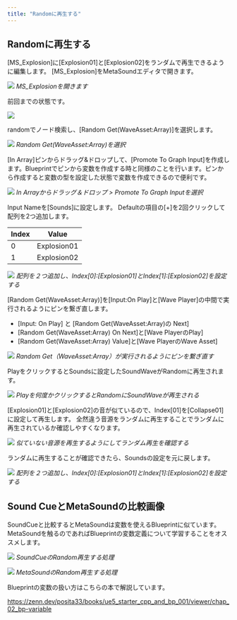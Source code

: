 ```yaml
---
title: "Randomに再生する"
---
```


## Randomに再生する

[MS_Explosion]に[Explosion01]と[Explosion02]をランダムで再生できるように編集します。
[MS_Explosion]をMetaSoundエディタで開きます。

![](/images/books/ue5_starter_cpp_and_bp_001/chapter01_random/2022-02-18-05-20-39.png)
*MS_Explosionを開きます*

前回までの状態です。

![](/images/books/ue5_starter_cpp_and_bp_001/chapter01_random/2022-02-18-05-27-57.png)

randomでノード検索し、[Random Get(WaveAsset:Array)]を選択します。

![](/images/books/ue5_starter_cpp_and_bp_001/chapter01_random/2022-02-16-22-53-19.png)
*Random Get(WaveAsset:Array)を選択*

[In Array]ピンからドラッグ&ドロップして、[Promote To Graph Input]を作成します。Blueprintでピンから変数を作成する時と同様のことを行います。ピンから作成すると変数の型を設定した状態で変数を作成できるので便利です。

![](/images/books/ue5_starter_cpp_and_bp_001/chapter01_random/2022-02-16-22-53-34.png)
*In Arrayからドラッグ＆ドロップ > Promote To Graph Inputを選択*

Input Nameを[Sounds]に設定します。
Defaultの項目の[+]を2回クリックして配列を2つ追加します。

| Index | Value       |
| ----- | ----------- |
| 0     | Explosion01 |
| 1     | Explosion02 |

![](/images/books/ue5_starter_cpp_and_bp_001/chapter01_random/2022-02-18-05-34-08.png)
*配列を２つ追加し、Index[0]:[Explosion01]とIndex[1]:[Explosion02]を設定する*

[Random Get(WaveAsset:Array)]を[Input:On Play]と[Wave Player]の中間で実行されるようにピンを繋ぎ直します。

- [Input: On Play] と [Random Get(WaveAsset:Array)の Next]
- [Random Get(WaveAsset:Array) On Next]と[Wave PlayerのPlay]
- [Random Get(WaveAsset:Array) Value]と[Wave PlayerのWave Asset]

![](/images/books/ue5_starter_cpp_and_bp_001/chapter01_random/2022-02-18-05-40-43.png)
*Random Get（WaveAsset:Array）が実行されるようにピンを繋ぎ直す*

PlayをクリックするとSoundsに設定したSoundWaveがRandomに再生されます。

![](/images/books/ue5_starter_cpp_and_bp_001/chapter01_random/2022-02-16-22-55-55.png)
*Playを何度かクリックするとRandomにSoundWaveが再生される*

[Explosion01]と[Explosion02]の音が似ているので、Index[01]を[Collapse01]に設定して再生します。
全然違う音源をランダムに再生することでランダムに再生されているか確認しやすくなります。

![](/images/books/ue5_starter_cpp_and_bp_001/chapter01_random/2022-02-18-05-43-02.png)
*似ていない音源を再生するようにしてランダム再生を確認する*

ランダムに再生することが確認できたら、Soundsの設定を元に戻します。

![](/images/books/ue5_starter_cpp_and_bp_001/chapter01_random/2022-02-18-05-44-18.png)
*配列を２つ追加し、Index[0]:[Explosion01]とIndex[1]:[Explosion02]を設定する*

## Sound CueとMetaSoundの比較画像

SoundCueと比較するとMetaSoundは変数を使えるBlueprintに似ています。
MetaSoundを触るのであればBlueprintの変数定義について学習することをオススメします。

![](/images/books/ue5_starter_cpp_and_bp_001/chapter01_random/2022-02-16-23-02-19.png)
*SoundCueのRandom再生する処理*

![](/images/books/ue5_starter_cpp_and_bp_001/chapter01_random/2022-02-18-05-45-17.png)
*MetaSoundのRandom再生する処理*

Blueprintの変数の扱い方はこちらの本で解説しています。

https://zenn.dev/posita33/books/ue5_starter_cpp_and_bp_001/viewer/chap_02_bp-variable

